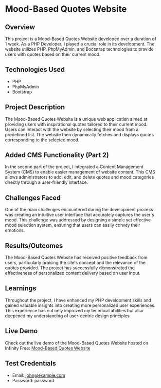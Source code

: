 # Mood-Based Quotes Website

## Overview
This project is a Mood-Based Quotes Website developed over a duration of 1 week. As a PHP Developer, I played a crucial role in its development. The website utilizes PHP, PhpMyAdmin, and Bootstrap technologies to provide users with quotes based on their current mood.

## Technologies Used
- PHP
- PhpMyAdmin
- Bootstrap

## Project Description
The Mood-Based Quotes Website is a unique web application aimed at providing users with inspirational quotes tailored to their current mood. Users can interact with the website by selecting their mood from a predefined list. The website then dynamically fetches and displays quotes corresponding to the selected mood.

## Added CMS Functionality (Part 2)
In the second part of the project, I integrated a Content Management System (CMS) to enable easier management of website content. This CMS allows administrators to add, edit, and delete quotes and mood categories directly through a user-friendly interface.

## Challenges Faced
One of the main challenges encountered during the development process was creating an intuitive user interface that accurately captures the user's mood. This challenge was addressed by designing a simple yet effective mood selection system, ensuring that users can easily convey their emotions.

## Results/Outcomes
The Mood-Based Quotes Website has received positive feedback from users, particularly praising the site's concept and the relevance of the quotes provided. The project has successfully demonstrated the effectiveness of personalized content delivery based on user input.

## Learnings
Throughout the project, I have enhanced my PHP development skills and gained valuable insights into creating more personalized user experiences. This experience has not only improved my technical abilities but also deepened my understanding of user-centric design principles.

## Live Demo
Check out the live demo of the Mood-Based Quotes Website hosted on Infinity Free: [Mood-Based Quotes Website](http://n01607913.free.nf/PHP-Assignment2/)

## Test Credentials
- Email: john@example.com
- Password: password
